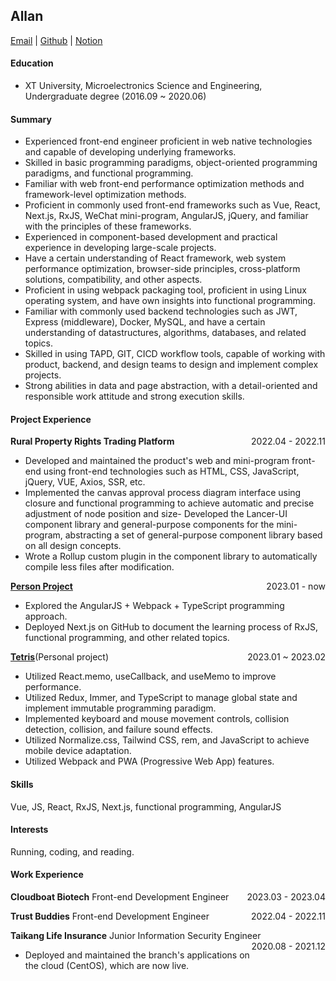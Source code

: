 ## Allan
[Email](lostwind233@outlook.com) | [Github](https://jiangfan233.github.io/rxjs-way/) | [Notion](https://boiling-truffle-5db.notion.site/interview-98afc8fc8b2c491ba62ed16258f99ca0)

#### Education
- XT University, Microelectronics Science and Engineering, Undergraduate degree (2016.09 ~ 2020.06)

#### Summary
- Experienced front-end engineer proficient in web native technologies and capable of developing underlying frameworks.
- Skilled in basic programming paradigms, object-oriented programming paradigms, and functional programming.
- Familiar with web front-end performance optimization methods and framework-level optimization methods.
- Proficient in commonly used front-end frameworks such as Vue, React, Next.js, RxJS, WeChat mini-program, AngularJS, jQuery, and familiar with the principles of these frameworks.
- Experienced in component-based development and practical experience in developing large-scale projects.
- Have a certain understanding of React framework, web system performance optimization, browser-side principles, cross-platform solutions, compatibility, and other aspects.
- Proficient in using webpack packaging tool, proficient in using Linux operating system, and have own insights into functional programming.
- Familiar with commonly used backend technologies such as JWT, Express (middleware), Docker, MySQL, and have a certain understanding of datastructures, algorithms, databases, and related topics.
- Skilled in using TAPD, GIT, CICD workflow tools, capable of working with product, backend, and design teams to design and implement complex projects.
- Strong abilities in data and page abstraction, with a detail-oriented and responsible work attitude and strong execution skills.

#### Project Experience
**Rural Property Rights Trading Platform** <span style="float: right;">2022.04 - 2022.11</span>
- Developed and maintained the product's web and mini-program front-end using front-end technologies such as HTML, CSS, JavaScript, jQuery, VUE, Axios, SSR, etc.
- Implemented the canvas approval process diagram interface using closure and functional programming to achieve automatic and precise adjustment of node position and size- Developed the Lancer-UI component library and general-purpose components for the mini-program, abstracting a set of general-purpose component library based on all design concepts.
- Wrote a Rollup custom plugin in the component library to automatically compile less files after modification.

**[Person Project](https://github.com/jiangfan233)**  <span style="float: right;">2023.01 - now</span>
- Explored the AngularJS + Webpack + TypeScript programming approach.
- Deployed Next.js on GitHub to document the learning process of RxJS, functional programming, and other related topics.

**[Tetris](https://jiangfan233.github.io/tetris/)**(Personal project)<span style="float: right;">2023.01 ~ 2023.02</span>
- Utilized React.memo, useCallback, and useMemo to improve performance.
- Utilized Redux, Immer, and TypeScript to manage global state and implement immutable programming paradigm.
- Implemented keyboard and mouse movement controls, collision detection, collision, and failure sound effects.
- Utilized Normalize.css, Tailwind CSS, rem, and JavaScript to achieve mobile device adaptation.
- Utilized Webpack and PWA (Progressive Web App) features.

#### Skills
Vue, JS, React, RxJS, Next.js, functional programming, AngularJS

#### Interests
Running, coding, and reading.

#### Work Experience
**Cloudboat Biotech**
Front-end Development Engineer<span style="float:right;">2023.03 - 2023.04</span>

**Trust Buddies**
Front-end Development Engineer
<span style="float:right;">2022.04 - 2022.11</span>

**Taikang Life Insurance**
Junior Information Security Engineer
<span style="float:right;">2020.08 - 2021.12</span>

- Deployed and maintained the branch's applications on the cloud (CentOS), which are now live.